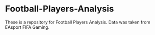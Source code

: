 # Football-Players-Analysis
These is a repository for Football Players Analysis. Data was taken from EAsport FIFA Gaming.
